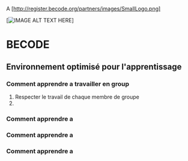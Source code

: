 
A [http://register.becode.org/partners/images/SmallLogo.png]

[![IMAGE ALT TEXT HERE](http://register.becode.org/partners/images/SmallLogo.png)]


# BECODE
## Environnement optimisé pour l'apprentissage

### Comment apprendre a travailler en group
1. Respecter le travail de chaque membre de groupe
2. 

### Comment apprendre a  

### Comment apprendre a  

### Comment apprendre a  



